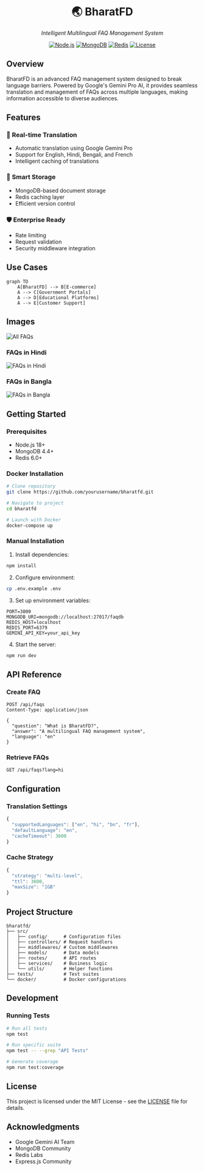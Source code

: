 <div align="center">
  <h1>🌏 BharatFD</h1>
  <p><i>Intelligent Multilingual FAQ Management System</i></p>
  
  [![Node.js](https://img.shields.io/badge/Node.js-18+-green.svg)](https://nodejs.org/)
  [![MongoDB](https://img.shields.io/badge/MongoDB-4.4+-blue.svg)](https://www.mongodb.com/)
  [![Redis](https://img.shields.io/badge/Redis-6.0+-red.svg)](https://redis.io/)
  [![License](https://img.shields.io/badge/license-MIT-purple.svg)](LICENSE)
</div>

## Overview

BharatFD is an advanced FAQ management system designed to break language barriers. Powered by Google's Gemini Pro AI, it provides seamless translation and management of FAQs across multiple languages, making information accessible to diverse audiences.

## Features

### 🔄 Real-time Translation
- Automatic translation using Google Gemini Pro
- Support for English, Hindi, Bengali, and French
- Intelligent caching of translations

### 💾 Smart Storage
- MongoDB-based document storage
- Redis caching layer
- Efficient version control

### 🛡️ Enterprise Ready
- Rate limiting
- Request validation
- Security middleware integration

## Use Cases

```mermaid
graph TD
    A[BharatFD] --> B[E-commerce]
    A --> C[Government Portals]
    A --> D[Educational Platforms]
    A --> E[Customer Support]
```

## Images
![All FAQs](images/faqs.jpeg)

### FAQs in Hindi
![FAQs in Hindi](images/hindi.jpeg)

### FAQs in Bangla
![FAQs in Bangla](images/bangla.jpeg)


## Getting Started

### Prerequisites

- Node.js 18+
- MongoDB 4.4+
- Redis 6.0+

### Docker Installation

```sh
# Clone repository
git clone https://github.com/yourusername/bharatfd.git

# Navigate to project
cd bharatfd

# Launch with Docker
docker-compose up
```

### Manual Installation

1. Install dependencies:
```sh
npm install
```

2. Configure environment:
```sh
cp .env.example .env
```

3. Set up environment variables:
```env
PORT=3000
MONGODB_URI=mongodb://localhost:27017/faqdb
REDIS_HOST=localhost
REDIS_PORT=6379
GEMINI_API_KEY=your_api_key
```

4. Start the server:
```sh
npm run dev
```

## API Reference

### Create FAQ

```http
POST /api/faqs
Content-Type: application/json

{
  "question": "What is BharatFD?",
  "answer": "A multilingual FAQ management system",
  "language": "en"
}
```

### Retrieve FAQs

```http
GET /api/faqs?lang=hi
```

## Configuration

### Translation Settings

```javascript
{
  "supportedLanguages": ["en", "hi", "bn", "fr"],
  "defaultLanguage": "en",
  "cacheTimeout": 3600
}
```

### Cache Strategy

```javascript
{
  "strategy": "multi-level",
  "ttl": 3600,
  "maxSize": "1GB"
}
```

## Project Structure

```
bharatfd/
├── src/
│   ├── config/      # Configuration files
│   ├── controllers/ # Request handlers
│   ├── middlewares/ # Custom middlewares
│   ├── models/      # Data models
│   ├── routes/      # API routes
│   ├── services/    # Business logic
│   └── utils/       # Helper functions
├── tests/           # Test suites
└── docker/          # Docker configurations
```

## Development

### Running Tests

```sh
# Run all tests
npm test

# Run specific suite
npm test -- --grep "API Tests"

# Generate coverage
npm run test:coverage
```


## License

This project is licensed under the MIT License - see the [LICENSE](LICENSE) file for details.

## Acknowledgments

* Google Gemini AI Team
* MongoDB Community
* Redis Labs
* Express.js Community
